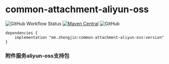 # common-attachment-aliyun-oss

![GitHub Workflow Status](https://img.shields.io/github/workflow/status/zhengjin-me/common-attachment-aliyun-oss/Gradle%20Package?style=flat-square)
[![Maven Central](https://img.shields.io/maven-central/v/me.zhengjin/common-attachment-aliyun-oss.svg?style=flat-square&color=brightgreen)](https://maven-badges.herokuapp.com/maven-central/me.zhengjin/common-attachment-aliyun-oss/)
![GitHub](https://img.shields.io/github/license/zhengjin-me/common-attachment-aliyun-oss?style=flat-square)

```
dependencies {
    implementation "me.zhengjin:common-attachment-aliyun-oss:version"
}
```

### 附件服务aliyun-oss支持包